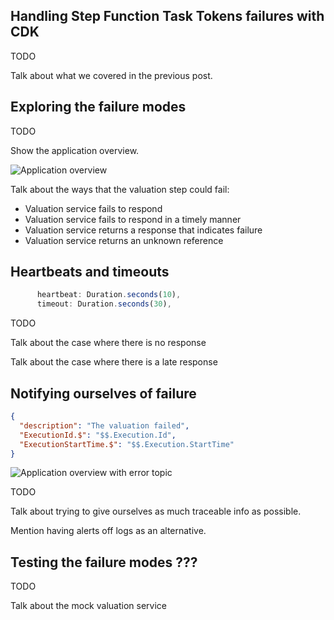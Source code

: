 ## Handling Step Function Task Tokens failures with CDK

TODO

Talk about what we covered in the previous post. 

## Exploring the failure modes

TODO

Show the application overview.

![Application overview](https://github.com/andybalham/blog-source-code/blob/master/blog-posts/images/step-function-task-tokens/application-overview.png?raw=true)

Talk about the ways that the valuation step could fail:

- Valuation service fails to respond
- Valuation service fails to respond in a timely manner
- Valuation service returns a response that indicates failure
- Valuation service returns an unknown reference

## Heartbeats and timeouts

```TypeScript
      heartbeat: Duration.seconds(10),
      timeout: Duration.seconds(30),
```

TODO

Talk about the case where there is no response

Talk about the case where there is a late response

## Notifying ourselves of failure

```json
{
  "description": "The valuation failed",
  "ExecutionId.$": "$$.Execution.Id",
  "ExecutionStartTime.$": "$$.Execution.StartTime"
}
```

![Application overview with error topic](https://github.com/andybalham/blog-source-code/blob/master/blog-posts/images/step-function-task-tokens/application-overview-with-error-topic.png?raw=true)

TODO

Talk about trying to give ourselves as much traceable info as possible.

Mention having alerts off logs as an alternative.

## Testing the failure modes ???

TODO

Talk about the mock valuation service

